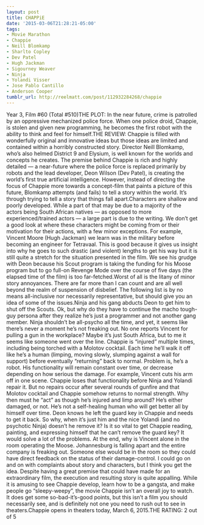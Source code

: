 ```yaml
---
layout: post
title: CHAPPiE
date: '2015-03-06T21:28:21-05:00'
tags:
- Movie Marathon
- Chappie
- Neill Blomkamp
- Sharlto Copley
- Dev Patel
- Hugh Jackman
- Sigourney Weaver
- Ninja
- Yolandi Visser
- Jose Pablo Cantillo
- Anderson Cooper
tumblr_url: http://reelmatt.com/post/112932284268/chappie
---
```

Year 3, Film #60 (Total #510)THE PLOT: In the near future, crime is patrolled by an oppressive mechanized police force. When one police droid, Chappie, is stolen and given new programming, he becomes the first robot with the ability to think and feel for himself.THE REVIEW: Chappie is filled with wonderfully original and innovative ideas but those ideas are limited and contained within a horribly constructed story. Director Neill Blomkamp, who’s also helmed District 9 and Elysium, is well known for the worlds and concepts he creates. The premise behind Chappie is rich and highly detailed — a near-future where the police force is replaced primarily by robots and the lead developer, Deon Wilson (Dev Patel), is creating the world’s first true artificial intelligence. However, instead of directing the focus of Chappie more towards a concept-film that paints a picture of this future, Blomkamp attempts (and fails) to tell a story within the world. It’s through trying to tell a story that things fall apart.Characters are shallow and poorly developed. While a part of that may be due to a majority of the actors being South African natives — as opposed to more experienced/trained actors — a large part is due to the writing. We don’t get a good look at where these characters might be coming from or their motivation for their actions, with a few minor exceptions. For example, Vincent Moore (Hugh Jackman) we learn was in the military before becoming an engineer for Tetravaal. This is good because it gives us insight into why he goes to such drastic (and violent) lengths to get his way but it is still quite a stretch for the situation presented in the film. We see his grudge with Deon because his Scout program is taking the funding for his Moose program but to go full-on Revenge Mode over the course of five days (the elapsed time of the film) is too far-fetched.Worst of all is the litany of minor story annoyances. There are far more than I can count and are all well beyond the realm of suspension of disbelief. The following list is by no means all-inclusive nor necessarily representative, but should give you an idea of some of the issues.Ninja and his gang abducts Deon to get him to shut off the Scouts. Ok, but why do they have to continue the macho tough-guy persona after they realize he’s just a programmer and not another gang member. Ninja shouldn’t be all-psycho all the time, and yet, it seems like there’s never a moment he’s not freaking out.
No one reports Vincent for pulling a gun in the workplace? Maybe it’s just South Africa, but to me it seems like someone went over the line.
Chappie is “injured” multiple times, including being torched with a Molotov cocktail. Each time he’ll walk it off like he’s a human (limping, moving slowly, slumping against a wall for support) before eventually “returning” back to normal. Problem is, he’s a robot. His functionality will remain constant over time, or decrease depending on how serious the damage. For example, Vincent cuts his arm off in one scene. Chappie loses that functionality before Ninja and Yolandi repair it. But no repairs occur after several rounds of gunfire and that Molotov cocktail and Chappie somehow returns to normal strength. Why then must he “act” as though he’s injured and limp around? He’s either damaged, or not. He’s not a self-healing human who will get better all by himself over time.
Deon knows he left the guard key in Chappie and needs to get it back. So why, when it’s just him and the nice Yolandi (and no psychotic Ninja) doesn’t he remove it? Is it so vital to get Chappie reading, painting, and expressing himself that he can’t remove the guard key? It would solve a lot of the problems.
At the end, why is Vincent alone in the room operating the Moose. Johannesburg is falling apart and the entire company is freaking out. Someone else would be in the room so they could have direct feedback on the status of their damage-control.
I could go on and on with complaints about story and characters, but I think you get the idea. Despite having a great premise that could have made for an extraordinary film, the execution and resulting story is quite appalling. While it is amusing to see Chappie develop, learn how to be a gangsta, and make people go “sleepy-weepy”, the movie Chappie isn’t an overall joy to watch. It does get some so-bad-it’s-good points, but this isn’t a film you should necessarily see, and is definitely not one you need to rush out to see in theaters.Chappie opens in theaters today, March 6, 2015.THE RATING: 2 out of 5
